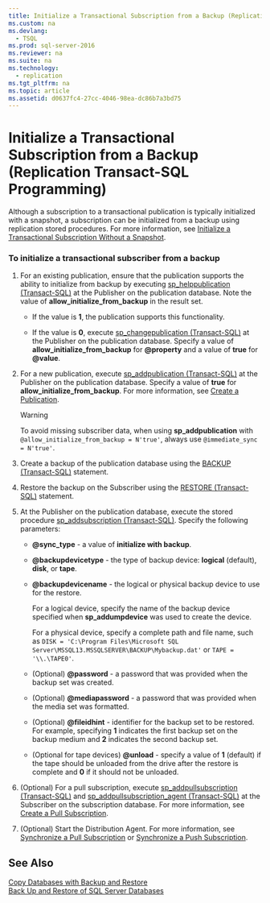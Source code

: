 ```yaml
---
title: Initialize a Transactional Subscription from a Backup (Replication Transact-SQL Programming)
ms.custom: na
ms.devlang: 
  - TSQL
ms.prod: sql-server-2016
ms.reviewer: na
ms.suite: na
ms.technology: 
  - replication
ms.tgt_pltfrm: na
ms.topic: article
ms.assetid: d0637fc4-27cc-4046-98ea-dc86b7a3bd75
---
```

# Initialize a Transactional Subscription from a Backup (Replication Transact-SQL Programming)
  Although a subscription to a transactional publication is typically initialized with a snapshot, a subscription can be initialized from a backup using replication stored procedures. For more information, see [Initialize a Transactional Subscription Without a Snapshot](../../Topics\TopicNameContainA/Initialize-a-Transactional-Subscription-Without-a-Snapshot.md).  
  
### To initialize a transactional subscriber from a backup  
  
1.  For an existing publication, ensure that the publication supports the ability to initialize from backup by executing [sp_helppublication &#40;Transact-SQL&#41;](../Topic/sp_helppublication%20\(Transact-SQL\).md) at the Publisher on the publication database. Note the value of **allow\_initialize\_from\_backup** in the result set.  
  
    -   If the value is **1**, the publication supports this functionality.  
  
    -   If the value is **0**, execute [sp_changepublication &#40;Transact-SQL&#41;](../Topic/sp_changepublication%20\(Transact-SQL\).md) at the Publisher on the publication database. Specify a value of **allow\_initialize\_from\_backup** for **@property** and a value of **true** for **@value**.  
  
2.  For a new publication, execute [sp_addpublication &#40;Transact-SQL&#41;](../Topic/sp_addpublication%20\(Transact-SQL\).md) at the Publisher on the publication database. Specify a value of **true** for **allow\_initialize\_from\_backup**. For more information, see [Create a Publication](../../Topics\TopicNameContainA/Create-a-Publication.md).  
  
    > [!WARNING]  
    >  To avoid missing subscriber data, when using **sp\_addpublication** with `@allow_initialize_from_backup = N'true'`, always use `@immediate_sync = N'true'`.  
  
3.  Create a backup of the publication database using the [BACKUP &#40;Transact-SQL&#41;](../Topic/BACKUP%20\(Transact-SQL\).md) statement.  
  
4.  Restore the backup on the Subscriber using the [RESTORE &#40;Transact-SQL&#41;](../Topic/RESTORE%20\(Transact-SQL\).md) statement.  
  
5.  At the Publisher on the publication database, execute the stored procedure [sp_addsubscription &#40;Transact-SQL&#41;](../Topic/sp_addsubscription%20\(Transact-SQL\).md). Specify the following parameters:  
  
    -   **@sync\_type** \- a value of **initialize with backup**.  
  
    -   **@backupdevicetype** \- the type of backup device: **logical** \(default\), **disk**, or **tape**.  
  
    -   **@backupdevicename** \- the logical or physical backup device to use for the restore.  
  
         For a logical device, specify the name of the backup device specified when **sp\_addumpdevice** was used to create the device.  
  
         For a physical device, specify a complete path and file name, such as `DISK = 'C:\Program Files\Microsoft SQL Server\MSSQL13.MSSQLSERVER\BACKUP\Mybackup.dat'` or `TAPE = '\\.\TAPE0'`.  
  
    -   \(Optional\) **@password** \- a password that was provided when the backup set was created.  
  
    -   \(Optional\) **@mediapassword** \- a password that was provided when the media set was formatted.  
  
    -   \(Optional\) **@fileidhint** \- identifier for the backup set to be restored. For example, specifying **1** indicates the first backup set on the backup medium and **2** indicates the second backup set.  
  
    -   \(Optional for tape devices\) **@unload** \- specify a value of **1** \(default\) if the tape should be unloaded from the drive after the restore is complete and **0** if it should not be unloaded.  
  
6.  \(Optional\) For a pull subscription, execute [sp_addpullsubscription &#40;Transact-SQL&#41;](../Topic/sp_addpullsubscription%20\(Transact-SQL\).md) and [sp_addpullsubscription_agent &#40;Transact-SQL&#41;](../Topic/sp_addpullsubscription_agent%20\(Transact-SQL\).md) at the Subscriber on the subscription database. For more information, see [Create a Pull Subscription](../../Topics\TopicNameContainA/Create-a-Pull-Subscription.md).  
  
7.  \(Optional\) Start the Distribution Agent. For more information, see [Synchronize a Pull Subscription](../../Topics\TopicNameContainA/Synchronize-a-Pull-Subscription.md) or [Synchronize a Push Subscription](../../Topics\TopicNameContainA/Synchronize-a-Push-Subscription.md).  
  
## See Also  
 [Copy Databases with Backup and Restore](../../Topics\TopicNameNotContainA/Copy-Databases-with-Backup-and-Restore.md)   
 [Back Up and Restore of SQL Server Databases](../../Topics\TopicNameNotContainA/Back-Up-and-Restore-of-SQL-Server-Databases.md)  
  
  